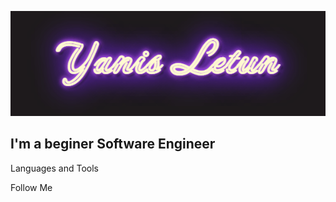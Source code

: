 [![Header](https://github.com/Allseeingeye99/Allseeingeye99/blob/main/assets/download.gif)](https://textdrom.com/gif-neon/gif-neon-animation-text.html)

## I'm a beginer Software Engineer

Languages and Tools

Follow Me
